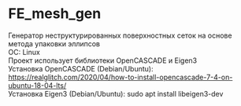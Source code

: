 # FE_mesh_gen  
Генератор неструктурированных поверхностных сеток на основе метода упаковки эллипсов  
ОС: Linux  
Проект использует библиотеки OpenCASCADE и Eigen3  
Установка OpenCASCADE (Debian/Ubuntu): https://realglitch.com/2020/04/how-to-install-opencascade-7-4-on-ubuntu-18-04-lts/  
Установка Eigen3 (Debian/Ubuntu): sudo apt install libeigen3-dev  
